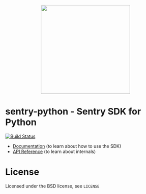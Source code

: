 <p align="center">
    <a href="https://sentry.io" target="_blank" align="center">
        <img src="https://sentry-brand.storage.googleapis.com/sentry-logo-black.png" width="280">
    </a>
</p>

# sentry-python - Sentry SDK for Python

[![Build Status](https://travis-ci.com/getsentry/sentry-python.svg?branch=master)](https://travis-ci.com/getsentry/sentry-python)

- [Documentation](https://docs.sentry.io/quickstart/?platform=python) (to learn about how to use the SDK)
- [API Reference](https://getsentry.github.io/sentry-python/) (to learn about internals)

# License

Licensed under the BSD license, see `LICENSE`
